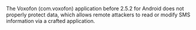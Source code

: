 The Voxofon (com.voxofon) application before 2.5.2 for Android does not properly protect data, which allows remote attackers to read or modify SMS information via a crafted application.